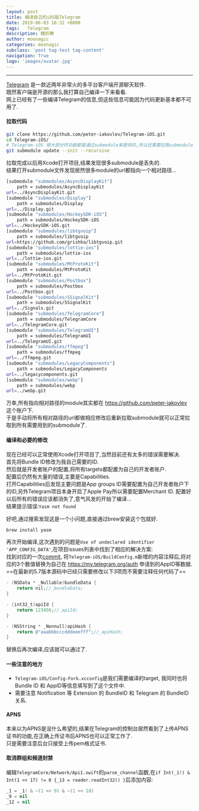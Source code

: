 ```yaml
---
layout: post
title: 编译自己的iOS版Telegram
date: 2019-06-03 16:32 +0800
tags:   Telegram
description: 瞎折腾
author: moonagic
categories: moonagic
subclass: 'post tag-test tag-content'
navigation: True
logo: 'images/avatar.jpg'
---
```


---
[Telegram](https://en.wikipedia.org/wiki/Telegram_(software)) 是一款近两年非常火的多平台客户端开源聊天软件.  
既然客户端是开源的那么我打算自己编译一下来看看.  
网上已经有了一些编译Telegram的信息,但这些信息可能因为代码更新基本都不可用了.  

#### 拉取代码
```bash
git clone https://github.com/peter-iakovlev/Telegram-iOS.git
cd Telegram-iOS/
# Telegram-iOS 很大部分的功能都是通过submodule来提供的,所以还需要拉取submodule
git submodule update --init --recursive
```
拉取完成以后用Xcode打开项目,结果发现很多submodule是丢失的.  
结果打开submodule文件发现居然很多module的url都指向一个相对路径...
```bash
[submodule "submodules/AsyncDisplayKit"]
	path = submodules/AsyncDisplayKit
url=../AsyncDisplayKit.git
[submodule "submodules/Display"]
	path = submodules/Display
url=../Display.git
[submodule "submodules/HockeySDK-iOS"]
	path = submodules/HockeySDK-iOS
url=../HockeySDK-iOS.git
[submodule "submodules/libtgvoip"]
	path = submodules/libtgvoip
url=https://github.com/grishka/libtgvoip.git
[submodule "submodules/lottie-ios"]
	path = submodules/lottie-ios
url=../lottie-ios.git
[submodule "submodules/MtProtoKit"]
	path = submodules/MtProtoKit
url=../MtProtoKit.git
[submodule "submodules/Postbox"]
	path = submodules/Postbox
url=../Postbox.git
[submodule "submodules/SSignalKit"]
	path = submodules/SSignalKit
url=../Signals.git
[submodule "submodules/TelegramCore"]
	path = submodules/TelegramCore
url=../TelegramCore.git
[submodule "submodules/TelegramUI"]
	path = submodules/TelegramUI
url=../TelegramUI.git
[submodule "submodules/ffmpeg"]
	path = submodules/ffmpeg
url=../ffmpeg.git
[submodule "submodules/LegacyComponents"]
	path = submodules/LegacyComponents
url=../legacycomponents.git
[submodule "submodules/webp"]
	path = submodules/webp
url=../webp.git
```
万幸,所有指向相对路径的module其实都在 https://github.com/peter-iakovlev 这个账户下.  
于是手动将所有相对路径的url都做相应修改后重新拉取submodule就可以正常拉取到所有需要用到的submodule了.  

#### 编译和必要的修改
现在已经可以正常使用Xcode打开项目了,当然目前还有太多的错误需要解决.  
首先将Bundle ID修改为我自己需要的ID.  
然后就是开发者账户的配置,将所有targets都配置为自己的开发者账户.  
配置后仍然有大量的错误,主要是Capabilities.  
打开Capabilities后发现主要问题是App groups ID需要配置为自己开发者账户下的ID,另外Telegram项目本身开启了Apple Pay所以需要配置Merchant ID.
配置好以后所有的错误应该都消失了,意气风发的开始了编译...  
结果提示错误:`Yasm not found`  

好吧,通过搜索发现这是一个小问题,直接通过brew安装这个包就好.
```bash
brew install yasm
```
再次开始编译,这次遇到的问题是`Use of undeclared identifier 'APP_CONFIG_DATA'`,在项目issues列表中找到了相应的解决方案:  
找到对应的一次[commit](https://github.com/peter-iakovlev/Telegram-iOS/commit/f5880c1a3c63a77179f1c4790716da0bc7e3a6c0), 将`Telegram-iOS/BuildConfig.m`新增的内容注释后,将对应的3个数值替换为自己在 https://my.telegram.org/auth 申请到的AppID等数据.  
==在最新的5.7版本源码中已经只需要修改以下3项而不需要注释任何代码了==
```objective-c
- (NSData * _Nullable)bundleData {
    return nil;//_bundleData;
}

- (int32_t)apiId {
    return 123456;//_apiId;
}

- (NSString * _Nonnull)apiHash {
    return @"aaabbbcccdddeeefff";//_apiHash;
}
```
替换后再次编译,应该就可以通过了.  

#### 一些注意的地方
* `Telegram-iOS/Config-Fork.xcconfig`是我们需要编译的target, 我同时也将 Bundle ID 和 AppID等信息填写到了这个文件中.  
* 需要注意 Notification 等 Extension 的 BundleID 和 Telegram 的 BundleID 关系.


#### APNS
本来以为APNS是没什么希望的,结果在Telegram的控制台居然看到了上传APNS证书的功能,在正确上传证书后APNS也可以正常工作了.  
只是需要注意后台只接受上传pem格式证书.


#### 取消群组和频道封禁
编辑`TelegramCore/Network/Api1.swift`的`parse_channel`函数,在`if Int(_1!) & Int(1 << 17) != 0 {_13 = reader.readInt32() }`后添加内容:  
```swift
_1 = _1! & ~(1 << 9) & ~(1 << 18)
_9 = nil
_12 = nil
```
